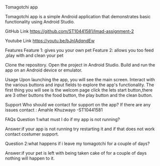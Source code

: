 Tomagotchi app

 Tomagotchi app is a simple Android application that demonstrates basic functionality using Android Studio.

GitHub Link
https://github.com/ST10441581/Imad-assignment-2

Youtube Link
https://youtu.be/bJnIAdqndEw

Features
Feature 1: gives you your own pet 
Feature 2: allows you too feed ,play with and clean your pet

Clone the repository.
Open the project in Android Studio.
Build and run the app on an Android device or emulator.

Usage
Upon launching the app, you will see the main screen.
Interact with the various buttons and input fields to explore the app's functionality.
The first thing you will see is the welcom page click the lets start button,there are 3 other buttons the food button, the play button and the clean button.

Support
Who should we contact for support on the app?
If there are any issues contact : Amahle Khuzwayo -ST10441581

FAQs
Question 1:what must I do if my app is not running?

Answer:if your app is not running try restarting it and if that does not work contact costumer support.

Question 2:what happens if i leave my tomagotchi for a couple of days?

Answer:if your pet is left with being taken cake of for a couple of days nothing will happen to it.

